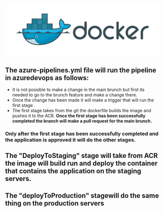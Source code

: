 ![](docs/docker-cover.png)
## The azure-pipelines.yml file will run the pipeline in azuredevops as follows:

- It  is not possible to make a change in the main brunch but first its needed to go to  the brunch  feature  and make a change there. 
- Once the change has been made it will make a trigger that will run the first stage . 
- The first stage takes from the git  the dockerfile builds  the image and pushes it to the ACR. 
**Once the first stage has been successfully completed the branch will make a pull request for the main brunch.** 
### Only after the first stage has been successfully completed and the application is  approved it  will do  the other stages. 
## The "DeployToStaging" stage will take from  ACR the image will build run and deploy the container that contains the application on the staging servers. 
## The "deployToProduction" stagewill do the same thing on the production servers
